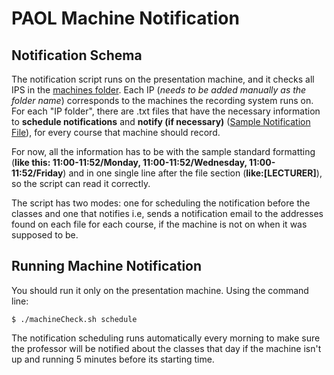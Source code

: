 # PAOL Machine Notification

## Notification Schema

The notification script runs on the presentation machine, and it checks all IPS in the [machines folder](https://github.com/ripples/paol/tree/master/scripts/notification/machines). Each IP (_needs to be added manually as the folder name_) corresponds to the machines the recording system runs on. For each "IP folder", there are .txt files that have the necessary information to **schedule notifications** and **notify (if necessary)** ([Sample Notification File](https://github.com/ripples/paol/blob/master/scripts/notification/Sample_NotificationFile.txt)), for every course that machine should record.

For now, all the information has to be with the sample standard formatting (**like this: 11:00-11:52/Monday, 11:00-11:52/Wednesday, 11:00-11:52/Friday**) and in one single line after the file section (**like:[LECTURER]**), so the script can read it correctly.

The script has two modes: one for scheduling the notification before the classes and one that notifies i.e, sends a notification email to the addresses found on each file for each course, if the machine is not on when it was supposed to be.

## Running Machine Notification

You should run it only on the presentation machine. Using the command line:
```
$ ./machineCheck.sh schedule
```

The notification scheduling runs automatically every morning to make sure the professor will be notified about the classes that day if the machine isn't up and running 5 minutes before its starting time.
